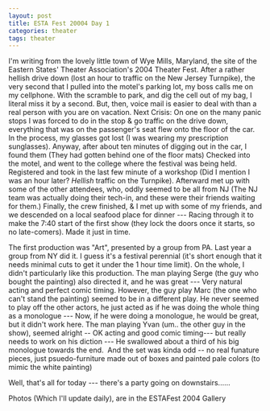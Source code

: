 ```yaml
---
layout: post
title: ESTA Fest 20004 Day 1
categories: theater
tags: theater
---
```

<P>I'm writing from the lovely little town of Wye Mills, Maryland, the site of the Eastern States' Theater Association's 2004 Theater Fest. After a rather hellish drive down (lost an hour to traffic on the New Jersey Turnpike), the very second that I pulled into the motel's parking lot, my boss calls me on my cellphone. With the scramble to park, and dig the cell out of my bag, I literal miss it by a second. But, then, voice mail is easier to deal with than a real person with you are on vacation. Next Crisis: On one on the many panic stops I was forced to do in the stop &amp; go traffic on the drive down, everything that was on the passenger's seat flew onto the floor of the car. In the process, my glasses got lost (I was wearing my prescription sunglasses). Anyway, after about ten minutes of digging out in the car, I found them (They had gotten behind one of the floor mats) Checked into the motel, and went to the college where the festival was being held. Registered and took in the last few minute of a workshop (Did I mention I was an hour later? <EM>Hellish</EM> traffic on the Turnpike). Afterward met up with some of the other attendees, who, oddly seemed to be all from NJ (The NJ team was actually doing their tech-in, and these were their friends waiting for them.) Finally, the crew finished, &amp; I met up with some of my friends, and we descended on a local seafood place for dinner --- Racing through it to make the 7:40 start of the first show (they lock the doors once it starts, so no late-comers). Made it just in time. </P>
<P>The first production was "Art", presented by a group from PA. Last year a group from NY did it. I guess it's a festival perennial (it's short enough that it needs minimal cuts to get it under the 1 hour time limit). On the whole, I didn't particularly like this production. The man playing Serge (the guy who bought the painting) also directed it, and he was great --- Very natural acting and perfect comic timing. However, the guy play Marc (the one who can't stand the painting) seemed to be in a different play. He never seemed to play off the other actors, he just acted as if he was doing the whole thing as a monologue --- Now, if he were doing a monologue, he would be great, but it didn't work here. The man playing Yvan (um.. the other guy in the show), seemed alright -- OK acting and good comic timing--- but really needs to work on his diction --- He swallowed about a third of his big monologue towards the end.&nbsp; And the set was kinda odd -- no real funature pieces, just psuedo-furniture made out of boxes and painted pale colors (to mimic the white painting)</P>
<P>Well, that's all for today --- there's a party going on downstairs...... </P>
<P>Photos (Which I'll update daily), are in the ESTAFest 2004 Gallery</P>